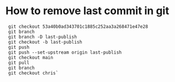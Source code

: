 # How to remove last commit in git

```
 git checkout 53a40b0ad343701c1885c252aa3a268471e47e28
 git branch    
 git branch -D last-publish
 git checkout -b last-publish
 git push
 git push --set-upstream origin last-publish
 git checkout main
 git pull
 git branch
 git checkout chris`
```
